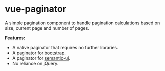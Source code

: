 # vue-paginator

A simple pagination component to handle pagination calculations based on size, current page and number of pages.

**Features:**

- A native paginator that requires no further libraries.
- A paginator for [bootstrap](http://getbootstrap.com).
- A paginator for [semantic-ui](http://semantic-ui.com).
- No reliance on jQuery.
